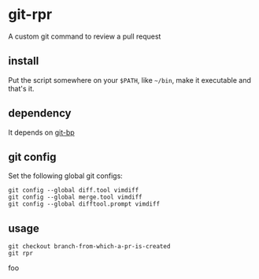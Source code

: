 # git-rpr

A custom git command to review a pull request

## install

Put the script somewhere on your `$PATH`, like `~/bin`, make it executable and that's it.

## dependency

It depends on [git-bp](https://github.com/robertbasic/git-branching-point)

## git config

Set the following global git configs:

```
git config --global diff.tool vimdiff
git config --global merge.tool vimdiff
git config --global difftool.prompt vimdiff
```

## usage

```
git checkout branch-from-which-a-pr-is-created
git rpr
```
foo
